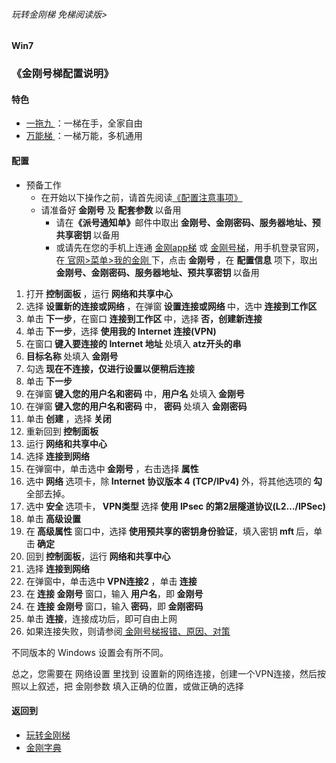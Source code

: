 ###### 玩转金刚梯 免梯阅读版>
#### Win7
### 《金刚号梯配置说明》

#### 特色
  - [ 一拖九 ](https://github.com/a2zitpro/web/blob/master/LadderFree/kkDictionary/OneForNine.md)：一梯在手，全家自由
  - [ 万能梯 ](https://github.com/a2zitpro/web/blob/master/LadderFree/kkDictionary/KKLadderKKIDMultipurpose.md)：一梯万能，多机通用
 
#### 配置

- 预备工作
  - 在开始以下操作之前，请首先阅读[《配置注意事项》](https://github.com/a2zitpro/web/blob/master/LadderFree/kkDictionary/ConsiderationsWhileConfigureKKID.md)
  - 请准备好<strong> 金刚号</strong> 及<strong> 配套参数 </strong> 以备用
    - 请在<strong>《派号通知单》</strong>邮件中取出<strong> 金刚号、金刚密码、服务器地址、预共享密钥 </strong>以备用
    - 或请先在您的手机上连通 [金刚app梯](https://github.com/a2zitpro/web/blob/master/LadderFree/kkDictionary/KKLadderAPP.md) 或 [金刚号梯](https://github.com/a2zitpro/web/blob/master/LadderFree/kkDictionary/KKLadderKKID.md)，用手机登录官网，在[ 官网>菜单>我的金刚 ](https://www.atozitpro.net/zh/my-account/)下，点击<strong> 金刚号 </strong>，在 <strong> 配置信息 </strong>项下，取出<strong> 金刚号、金刚密码、服务器地址、预共享密钥 </strong>以备用

1. 打开<strong> 控制面板 </strong>，运行<strong> 网络和共享中心 </strong>
2. 选择<strong> 设置新的连接或网络 </strong>，在弹窗<strong> 设置连接或网络 </strong>中，选中<strong> 连接到工作区 </strong>
3. 单击<strong> 下一步</strong>，在窗口<strong> 连接到工作区 </strong>中，选择<strong> 否，创建新连接</strong>
4. 单击<strong> 下一步</strong>，选择<strong> 使用我的 Internet 连接(VPN) </strong>
5. 在窗口<strong> 键入要连接的 Internet 地址 </strong>处填入<strong> atz开头的串 </strong> 
6. <strong>目标名称 </strong>处填入<strong> 金刚号 </strong>
7. 勾选<strong> 现在不连接，仅进行设置以便稍后连接</strong>
8. 单击<strong> 下一步</strong>
9. 在弹窗<strong> 键入您的用户名和密码 </strong>中，<strong>用户名 </strong>处填入<strong> 金刚号 </strong>
10. 在弹窗<strong> 键入您的用户名和密码 </strong>中，<strong> 密码 </strong>处填入<strong> 金刚密码 </strong>
11. 单击<strong> 创建 </strong>，选择<strong> 关闭</strong>
12. 重新回到<strong> 控制面板</strong>
13. 运行<strong> 网络和共享中心</strong>
14. 选择<strong> 连接到网络</strong>
15. 在弹窗中，单击选中<strong> 金刚号 </strong>，右击选择<strong> 属性</strong>
16. 选中<strong> 网络 </strong>选项卡，除<strong> Internet 协议版本 4 (TCP/IPv4) </strong>外，将其他选项的<strong> 勾 </strong>全部去掉。
17. 选中<strong> 安全 </strong>选项卡，<strong> VPN类型 </strong>选择<strong> 使用 IPsec 的第2层隧道协议(L2…/IPSec) </strong> 
18. 单击<strong> 高级设置</strong>
19. 在<strong> 高级属性 </strong>窗口中，选择<strong> 使用预共享的密钥身份验证</strong>，填入密钥<strong> mft </strong> 后，单击<strong> 确定</strong>
20. 回到<strong> 控制面板</strong>，运行<strong> 网络和共享中心</strong>
21. 选择<strong> 连接到网络</strong>
22. 在弹窗中，单击选中<strong> VPN连接2 </strong>，单击<strong> 连接 </strong>
23. 在<strong> 连接 金刚号 </strong>窗口，输入<strong> 用户名</strong>，即<strong> 金刚号</strong>
24. 在<strong> 连接 金刚号 </strong>窗口，输入<strong> 密码</strong>，即<strong> 金刚密码 </strong> 
25. 单击<strong> 连接</strong>，连接成功后，即可自由上网
26. 如果连接失败，则请参阅[ 金刚号梯报错、原因、对策 ](https://github.com/a2zitpro/web/blob/master/LadderFree/kkDictionary/KKLadderKKIDErroMessage.md)


不同版本的 Windows 设置会有所不同。

总之，您需要在 网络设置 里找到 设置新的网络连接，创建一个VPN连接，然后按照以上叙述，把</strong> 金刚参数 </strong>填入正确的位置，或做正确的选择
    
#### 返回到
- [玩转金刚梯](https://github.com/a2zitpro/web/blob/master/LadderFree/A.md)
- [金刚字典](https://github.com/a2zitpro/web/blob/master/LadderFree/kkDictionary/KKDictionary.md)


